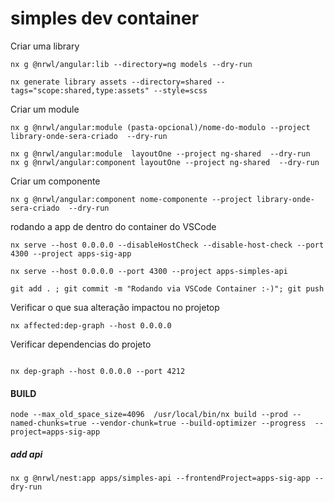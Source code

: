 # simples dev container

Criar uma library

```shell
nx g @nrwl/angular:lib --directory=ng models --dry-run
```

```shell
nx generate library assets --directory=shared --tags="scope:shared,type:assets" --style=scss
```

Criar um module

```shell
nx g @nrwl/angular:module (pasta-opcional)/nome-do-modulo --project library-onde-sera-criado  --dry-run
```

```code 
nx g @nrwl/angular:module  layoutOne --project ng-shared  --dry-run
nx g @nrwl/angular:component layoutOne --project ng-shared  --dry-run

```
Criar um componente

```shell
nx g @nrwl/angular:component nome-componente --project library-onde-sera-criado  --dry-run
```

rodando a app de dentro do container do VSCode

```shell
nx serve --host 0.0.0.0 --disableHostCheck --disable-host-check --port 4300 --project apps-sig-app
```

```shell
nx serve --host 0.0.0.0 --port 4300 --project apps-simples-api
```

```shell
git add . ; git commit -m "Rodando via VSCode Container :-)"; git push
```


Verificar o que sua alteração impactou no projetop
```shell
nx affected:dep-graph --host 0.0.0.0
```

Verificar dependencias do projeto
```
```
```
nx dep-graph --host 0.0.0.0 --port 4212
```


#### BUILD

```shell
node --max_old_space_size=4096  /usr/local/bin/nx build --prod --named-chunks=true --vendor-chunk=true --build-optimizer --progress  --project=apps-sig-app
```


##### add api

```code 
nx g @nrwl/nest:app apps/simples-api --frontendProject=apps-sig-app --dry-run
```
